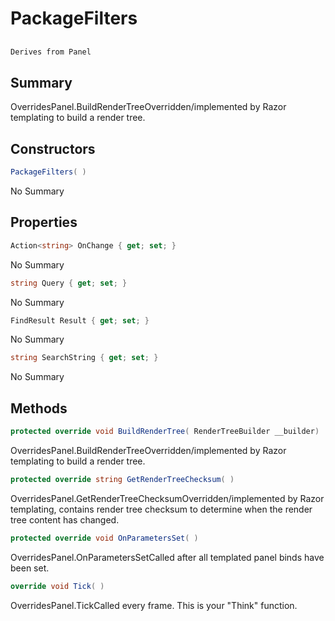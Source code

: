 # PackageFilters

## 
```c#
Derives from Panel
```

## Summary

OverridesPanel.BuildRenderTreeOverridden/implemented by Razor templating to build a render tree.
## Constructors

```c#
PackageFilters( ) 
```
No Summary
## Properties

```c#
Action<string> OnChange { get; set; } 
```
No Summary
```c#
string Query { get; set; } 
```
No Summary
```c#
FindResult Result { get; set; } 
```
No Summary
```c#
string SearchString { get; set; } 
```
No Summary
## Methods

```c#
protected override void BuildRenderTree( RenderTreeBuilder __builder) 
```
OverridesPanel.BuildRenderTreeOverridden/implemented by Razor templating to build a render tree.
```c#
protected override string GetRenderTreeChecksum( ) 
```
OverridesPanel.GetRenderTreeChecksumOverridden/implemented by Razor templating, contains render tree checksum to determine when the render tree content has changed.
```c#
protected override void OnParametersSet( ) 
```
OverridesPanel.OnParametersSetCalled after all templated panel binds have been set.
```c#
override void Tick( ) 
```
OverridesPanel.TickCalled every frame. This is your "Think" function.
